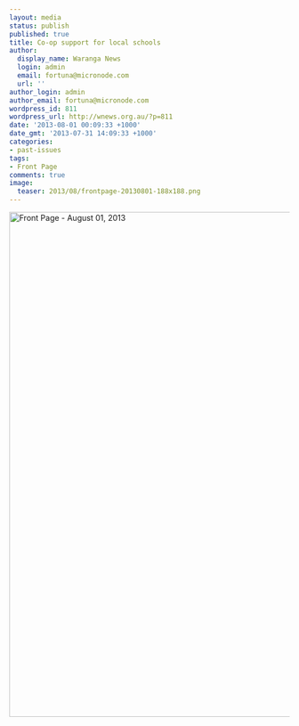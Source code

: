 ```yaml
---
layout: media
status: publish
published: true
title: Co-op support for local schools
author:
  display_name: Waranga News
  login: admin
  email: fortuna@micronode.com
  url: ''
author_login: admin
author_email: fortuna@micronode.com
wordpress_id: 811
wordpress_url: http://wnews.org.au/?p=811
date: '2013-08-01 00:09:33 +1000'
date_gmt: '2013-07-31 14:09:33 +1000'
categories:
- past-issues
tags:
- Front Page
comments: true
image:
  teaser: 2013/08/frontpage-20130801-188x188.png
---
```


<a href="{{ site.url }}/images/2013/08/frontpage-20130801.pdf"><img class="alignnone size-full wp-image-805" alt="Front Page - August 01, 2013" src="{{ site.url }}/images/2013/08/frontpage-20130801.png" width="624" height="907" /></a>
